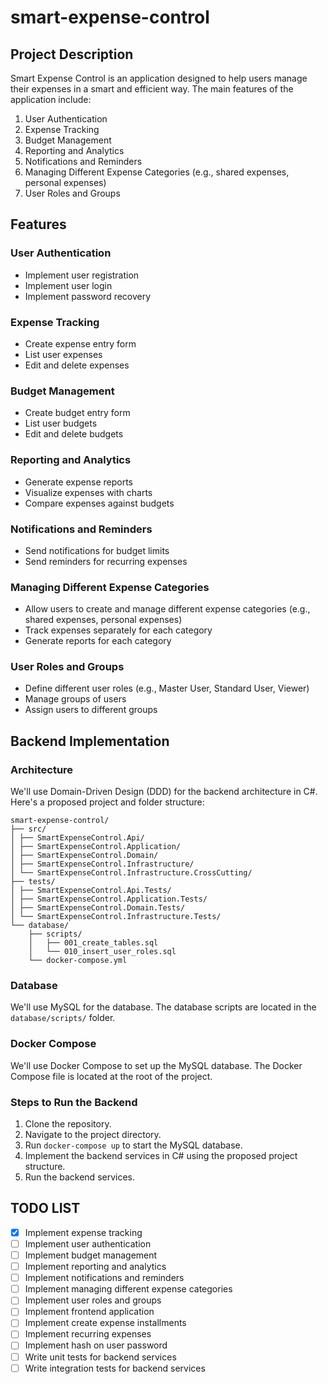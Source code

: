 # smart-expense-control

## Project Description

Smart Expense Control is an application designed to help users manage their expenses in a smart and efficient way. The main features of the application include:

1. User Authentication
2. Expense Tracking
3. Budget Management
4. Reporting and Analytics
5. Notifications and Reminders
6. Managing Different Expense Categories (e.g., shared expenses, personal expenses)
7. User Roles and Groups

## Features

### User Authentication

- Implement user registration
- Implement user login
- Implement password recovery

### Expense Tracking

- Create expense entry form
- List user expenses
- Edit and delete expenses

### Budget Management

- Create budget entry form
- List user budgets
- Edit and delete budgets

### Reporting and Analytics

- Generate expense reports
- Visualize expenses with charts
- Compare expenses against budgets

### Notifications and Reminders

- Send notifications for budget limits
- Send reminders for recurring expenses

### Managing Different Expense Categories

- Allow users to create and manage different expense categories (e.g., shared expenses, personal expenses)
- Track expenses separately for each category
- Generate reports for each category

### User Roles and Groups

- Define different user roles (e.g., Master User, Standard User, Viewer)
- Manage groups of users
- Assign users to different groups

## Backend Implementation

### Architecture

We'll use Domain-Driven Design (DDD) for the backend architecture in C#. Here's a proposed project and folder structure:

```
smart-expense-control/
├── src/
│ ├── SmartExpenseControl.Api/
│ ├── SmartExpenseControl.Application/
│ ├── SmartExpenseControl.Domain/
│ ├── SmartExpenseControl.Infrastructure/
│ └── SmartExpenseControl.Infrastructure.CrossCutting/
├── tests/
│ ├── SmartExpenseControl.Api.Tests/
│ ├── SmartExpenseControl.Application.Tests/
│ ├── SmartExpenseControl.Domain.Tests/
│ └── SmartExpenseControl.Infrastructure.Tests/
└── database/
    ├── scripts/
    │   ├── 001_create_tables.sql
    │   └── 010_insert_user_roles.sql
    └── docker-compose.yml
```

### Database

We'll use MySQL for the database. The database scripts are located in the `database/scripts/` folder.

### Docker Compose

We'll use Docker Compose to set up the MySQL database. The Docker Compose file is located at the root of the project.

### Steps to Run the Backend

1. Clone the repository.
2. Navigate to the project directory.
3. Run `docker-compose up` to start the MySQL database.
4. Implement the backend services in C# using the proposed project structure.
5. Run the backend services.

## TODO LIST

- [x] Implement expense tracking
- [ ] Implement user authentication
- [ ] Implement budget management
- [ ] Implement reporting and analytics
- [ ] Implement notifications and reminders
- [ ] Implement managing different expense categories
- [ ] Implement user roles and groups
- [ ] Implement frontend application
- [ ] Implement create expense installments
- [ ] Implement recurring expenses
- [ ] Implement hash on user password
- [ ] Write unit tests for backend services
- [ ] Write integration tests for backend services
